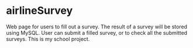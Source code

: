 # airlineSurvey
Web page for users to fill out a survey. The result of a survey will be stored using MySQL. User can submit a filled survey, or to check all the submitted surveys.
This is my school project.
